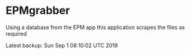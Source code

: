 # EPMgrabber
Using a database from the EPM app this application scrapes the files as required


Latest backup: Sun Sep 1 08:10:02 UTC 2019
